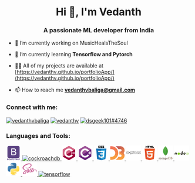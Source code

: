 <h1 align="center">Hi 👋, I'm Vedanth</h1>
<h3 align="center">A passionate ML developer from India</h3>

- 🔭 I’m currently working on MusicHealsTheSoul

- 🌱 I’m currently learning **Tensorflow and Pytorch**

- 👨‍💻 All of my projects are available at [https://vedanthv.github.io/portfolioApp/](https://vedanthv.github.io/portfolioApp/)

- 📫 How to reach me **vedanthvbaliga@gmail.com**

<h3 align="left">Connect with me:</h3>
<p align="left">
<a href="https://linkedin.com/in/vedanthvbaliga" target="blank"><img align="center" src="https://cdn.jsdelivr.net/npm/simple-icons@3.0.1/icons/linkedin.svg" alt="vedanthvbaliga" height="30" width="40" /></a>
<a href="https://kaggle.com/vedanthv" target="blank"><img align="center" src="https://cdn.jsdelivr.net/npm/simple-icons@3.0.1/icons/kaggle.svg" alt="vedanthv" height="30" width="40" /></a>
<a href="https://discord.gg/dsgeek101#4746" target="blank"><img align="center" src="https://cdn.jsdelivr.net/npm/simple-icons@3.0.1/icons/discord.svg" alt="dsgeek101#4746" height="30" width="40" /></a>
</p>

<h3 align="left">Languages and Tools:</h3>
<p align="left"> <a href="https://getbootstrap.com" target="_blank"> <img src="https://raw.githubusercontent.com/devicons/devicon/master/icons/bootstrap/bootstrap-plain-wordmark.svg" alt="bootstrap" width="40" height="40"/> </a> <a href="https://www.cockroachlabs.com/product/cockroachdb/" target="_blank"> <img src="https://cdn.worldvectorlogo.com/logos/cockroachdb.svg" alt="cockroachdb" width="40" height="40"/> </a> <a href="https://www.w3schools.com/cpp/" target="_blank"> <img src="https://raw.githubusercontent.com/devicons/devicon/master/icons/cplusplus/cplusplus-original.svg" alt="cplusplus" width="40" height="40"/> </a> <a href="https://www.w3schools.com/cs/" target="_blank"> <img src="https://raw.githubusercontent.com/devicons/devicon/master/icons/csharp/csharp-original.svg" alt="csharp" width="40" height="40"/> </a> <a href="https://www.w3schools.com/css/" target="_blank"> <img src="https://raw.githubusercontent.com/devicons/devicon/master/icons/css3/css3-original-wordmark.svg" alt="css3" width="40" height="40"/> </a> <a href="https://d3js.org/" target="_blank"> <img src="https://raw.githubusercontent.com/devicons/devicon/master/icons/d3js/d3js-original.svg" alt="d3js" width="40" height="40"/> </a> <a href="https://expressjs.com" target="_blank"> <img src="https://raw.githubusercontent.com/devicons/devicon/master/icons/express/express-original-wordmark.svg" alt="express" width="40" height="40"/> </a> <a href="https://www.w3.org/html/" target="_blank"> <img src="https://raw.githubusercontent.com/devicons/devicon/master/icons/html5/html5-original-wordmark.svg" alt="html5" width="40" height="40"/> </a> <a href="https://www.mongodb.com/" target="_blank"> <img src="https://raw.githubusercontent.com/devicons/devicon/master/icons/mongodb/mongodb-original-wordmark.svg" alt="mongodb" width="40" height="40"/> </a> <a href="https://nodejs.org" target="_blank"> <img src="https://raw.githubusercontent.com/devicons/devicon/master/icons/nodejs/nodejs-original-wordmark.svg" alt="nodejs" width="40" height="40"/> </a> <a href="https://www.python.org" target="_blank"> <img src="https://raw.githubusercontent.com/devicons/devicon/master/icons/python/python-original.svg" alt="python" width="40" height="40"/> </a> <a href="https://sass-lang.com" target="_blank"> <img src="https://raw.githubusercontent.com/devicons/devicon/master/icons/sass/sass-original.svg" alt="sass" width="40" height="40"/> </a> <a href="https://www.tensorflow.org" target="_blank"> <img src="https://www.vectorlogo.zone/logos/tensorflow/tensorflow-icon.svg" alt="tensorflow" width="40" height="40"/> </a> </p>
